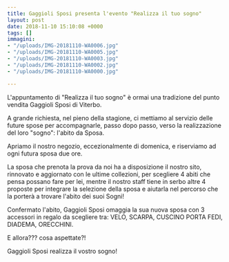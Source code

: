 ```yaml
---
title: Gaggioli Sposi presenta l'evento "Realizza il tuo sogno"
layout: post
date: 2018-11-10 15:10:08 +0000
tags: []
immagini:
- "/uploads/IMG-20181110-WA0006.jpg"
- "/uploads/IMG-20181110-WA0005.jpg"
- "/uploads/IMG-20181110-WA0003.jpg"
- "/uploads/IMG-20181110-WA0002.jpg"
- "/uploads/IMG-20181110-WA0000.jpg"

---
```

L'appuntamento di "Realizza il tuo sogno" è ormai una tradizione del punto vendita Gaggioli Sposi di Viterbo.

A grande richiesta, nel pieno della stagione, ci mettiamo al servizio delle future spose per accompagnarle, passo dopo passo, verso la realizzazione del loro "sogno": l'abito da Sposa.

Apriamo il nostro negozio, eccezionalmente di domenica, e riserviamo ad ogni futura sposa due ore.

La sposa che prenota la prova da noi ha a disposizione il nostro sito, rinnovato e aggiornato con le ultime collezioni, per scegliere 4 abiti che pensa possano fare per lei, mentre il nostro staff tiene in serbo altre 4 proposte per integrare la selezione della sposa e aiutarla nel percorso che la porterà a trovare l'abito dei suoi Sogni!

Confermato l'abito, Gaggioli Sposi omaggia la sua nuova sposa con 3 accessori in regalo da scegliere tra: VELO, SCARPA, CUSCINO PORTA FEDI, DIADEMA, ORECCHINI.

E allora??? cosa aspettate?!

Gaggioli Sposi realizza il vostro sogno!